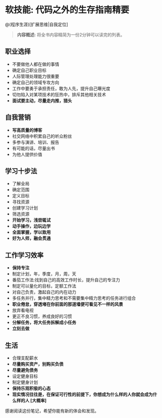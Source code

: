 # 软技能: 代码之外的生存指南精要

@\(程序生涯\)\[扩展思维\|自我定位\]

> **内容概述:** 将全书内容精简为一份2分钟可以读完的列表。

## 职业选择

* 不要做他人都在做的事情
* 确定自己职业目标
* 人际管理处理能力很重要
* 确定自己的领域专攻方向
* 工作中要勇于承担责任，敢为人先，提升自己曝光度
* 切勿陷入对某项技术的狂热中，排斥其他相关技术
* **面试要主动，尽量走内推，猎头**

## 自我营销

* **写高质量的博客**
* 社交网络中积累自己的听众粉丝
* 多参与演讲、培训、报告
* 有可能的话，尽量出书
* 为他人提供价值

## 学习十步法

* 了解全局
* 确定范围
* 定义目标
* 寻找资源
* 创建学习计划
* 筛选资源
* **开始学习，浅尝辄试**
* **动手操作，边玩边学**
* **全面掌握，学以致用**
* **好为人师，融会贯通**

## 工作学习效率

* **保持专注**
* 制定计划，年，季度，月，周，天
* 番茄工作法:找到自己的高效工作时长，提升自己的专注力
* 制定可以量化的目标，定额工作法
* 对自己负责，激起自己的内在动力
* 多任务并行，集中精力思考和不需要集中精力思考的任务进行组合
* **职业倦怠，穿透堵在你前面的那道墙便可看见不一样的风景**
* 放弃看电视
* 更正不良习惯，养成良好的习惯
* **分解任务，将大任务拆解成小任务**
* **立刻去做**

## 生活

* 合理支配薪水
* **尽量购买资产，别购买负债**
* **尽量避免债务**
* 设定健身目标
* 制定健身计划
* **保持乐观积极的心态**
* **现实情况往往是，在保证可行性的前提下，你想成为什么样的人你就会成为什么样的人 \[大概率\]**

感谢阅读这份笔记，希望你能有新的体会和发现。

